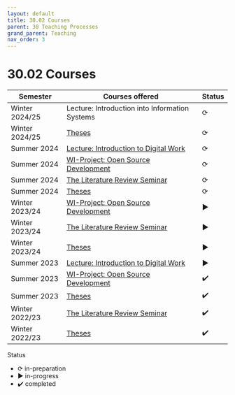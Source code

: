 ```yaml
---
layout: default
title: 30.02 Courses
parent: 30 Teaching Processes
grand_parent: Teaching
nav_order: 3
---
```


# 30.02 Courses

**Semester** | **Courses offered** | **Status** |
--- | --- | --- |
Winter 2024/25 | Lecture: Introduction into Information Systems | ⟳ |
Winter 2024/25 | [Theses](../35_theses.html) | ⟳ |
Summer 2024 | [Lecture: Introduction to Digital Work](../32_lectures/32.02.idw-ss24.html) | ⟳ |
Summer 2024 | [WI-Project: Open Source Development](../33_projects/33.03.osd-ss24.html) | ⟳ |
Summer 2024 | [The Literature Review Seminar](../34_seminars/34.03.lrsem-ss24.html) | ⟳ |
Summer 2024 | [Theses](../35_theses.html) | ⟳ |
Winter 2023/24 | [WI-Project: Open Source Development](../33_projects/33.02.osd-ws23-24.html) | ▶ |
Winter 2023/24 | [The Literature Review Seminar](../34_seminars/34.02.lrsem-ws23-24.html) | ▶ |
Winter 2023/24 | [Theses](../35_theses.html) | ▶ |
Summer 2023 | [Lecture: Introduction to Digital Work](../32_lectures/32.01.idw-ss23.html) | ▶ |
Summer 2023 | [WI-Project: Open Source Development](../33_projects/33.01.osd-ss23.html) | ✔️ |
Summer 2023 | [Theses](../35_theses.html) | ✔️ |
Winter 2022/23 | [The Literature Review Seminar](../34_seminars/34.01.lrsem-ws22-23.html) | ✔️ |
Winter 2022/23 | [Theses](../35_theses.html) | ✔️ |

Status

- ⟳ in-preparation
- ▶ in-progress
- ✔️ completed
